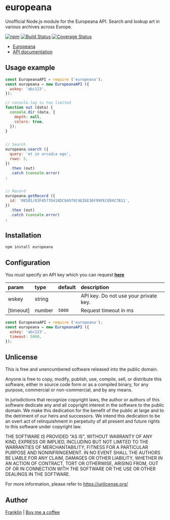 # europeana

Unofficial Node.js module for the Europeana API.
Search and lookup art in various archives across Europe.

[![npm](https://img.shields.io/npm/v/europeana.svg?maxAge=3600)](https://github.com/fvdm/nodejs-europeana/blob/master/CHANGELOG.md)
[![Build Status](https://github.com/fvdm/nodejs-europeana/actions/workflows/node.js.yml/badge.svg?branch=master)](https://github.com/fvdm/nodejs-europeana/actions/workflows/node.js.yml)
[![Coverage Status](https://coveralls.io/repos/github/fvdm/nodejs-europeana/badge.svg?branch=master)](https://coveralls.io/github/fvdm/nodejs-europeana?branch=master)

* [Europeana](https://europeana.eu/)
* [API documentation](https://pro.europeana.eu/)


## Usage example

```js
const EuropeanaAPI = require ('europeana');
const europeana = new EuropeanaAPI ({
  wskey: 'abc123',
});

// console.log is too limited
function out (data) {
  console.dir (data, {
    depth: null,
    colors: true,
  });
}


// Search
europeana.search ({
  query: 'et in arcadia ego',
  rows: 5,
})
  .then (out)
  .catch (console.error)
;


// Record
europeana.getRecord ({
  id: '08501/03F4577D418DC84979C4E2EE36F99FECED4C7B11',
})
  .then (out)
  .catch (console.error)
;
```


## Installation

`npm install europeana`


## Configuration

You _must_ specify an API key which you can request
**[here](http://pro.europeana.eu/api/registration)**

param     | type   | default | description
:---------|:-------|:--------|:-----------
wskey     | string |         | API key. Do not use your private key.
[timeout] | number | `5000`  | Request timeout in ms


```js
const EuropeanaAPI = require ('europeana');
const europeana = new EuropeanaAPI ({
  wskey: 'abc123',
  timeout: 5000,
});
```


Unlicense
---------

This is free and unencumbered software released into the public domain.

Anyone is free to copy, modify, publish, use, compile, sell, or
distribute this software, either in source code form or as a compiled
binary, for any purpose, commercial or non-commercial, and by any
means.

In jurisdictions that recognize copyright laws, the author or authors
of this software dedicate any and all copyright interest in the
software to the public domain. We make this dedication for the benefit
of the public at large and to the detriment of our heirs and
successors. We intend this dedication to be an overt act of
relinquishment in perpetuity of all present and future rights to this
software under copyright law.

THE SOFTWARE IS PROVIDED "AS IS", WITHOUT WARRANTY OF ANY KIND,
EXPRESS OR IMPLIED, INCLUDING BUT NOT LIMITED TO THE WARRANTIES OF
MERCHANTABILITY, FITNESS FOR A PARTICULAR PURPOSE AND NONINFRINGEMENT.
IN NO EVENT SHALL THE AUTHORS BE LIABLE FOR ANY CLAIM, DAMAGES OR
OTHER LIABILITY, WHETHER IN AN ACTION OF CONTRACT, TORT OR OTHERWISE,
ARISING FROM, OUT OF OR IN CONNECTION WITH THE SOFTWARE OR THE USE OR
OTHER DEALINGS IN THE SOFTWARE.

For more information, please refer to <https://unlicense.org/>


Author
------

[Franklin](https://fvdm.com)
| [Buy me a coffee](https://fvdm.com/donating)
